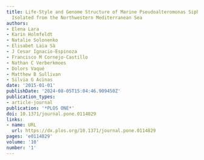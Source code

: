 ```yaml
---
title: Life-Style and Genome Structure of Marine Pseudoalteromonas Siphovirus B8b
  Isolated from the Northwestern Mediterranean Sea
authors:
- Elena Lara
- Karin Holmfeldt
- Natalie Solonenko
- Elisabet Laia Sà
- J Cesar Ignacio-Espinoza
- Francisco M Cornejo-Castillo
- Nathan C Verberkmoes
- Dolors Vaqué
- Matthew B Sullivan
- Silvia G Acinas
date: '2015-01-01'
publishDate: '2024-08-05T15:04:46.909450Z'
publication_types:
- article-journal
publication: '*PLOS ONE*'
doi: 10.1371/journal.pone.0114829
links:
- name: URL
  url: https://dx.plos.org/10.1371/journal.pone.0114829
pages: 'e0114829'
volume: '10'
number: '1'
---
```

